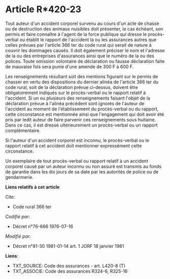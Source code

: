 # Article R*420-23

Tout auteur d'un accident corporel survenu au cours d'un acte de chasse ou de destruction des animaux nuisibles doit
présenter, le cas échéant, son permis et faire connaître à l'agent de la force publique qui dresse le procès-verbal ou
établit le rapport de l'accident la ou les assurances autres que celles prévues par l'article 366 ter du code rural qui
serait de nature à couvrir les dommages causés. Il doit également préciser le nom et l'adresse de la ou des entreprises
d'assurances ainsi que le numéro de la ou des polices. Toute omission volontaire de déclaration ou fausse déclaration faite
de mauvaise fois sera punie d'une amende de 300 F à 600 F.

Les renseignements résultant soit des mentions figurant sur le permis de chasser en vertu des dispositions du dernier alinéa
de l'article 366 ter du code rural, soit de la déclaration prévue ci-dessus, doivent être obligatoirement indiqués sur le
procès-verbal ou le rapport relatif à l'accident. Si un ou plusieurs des renseignements faisant l'objet de la déclaration
prévue à l'alinéa précédent sont ignorés de l'auteur de l'accident au moment de l'établissement du procès-verbal ou du
rapport, cette circonstance est mentionnée ainsi que l'engagement qui doit avoir été pris par ledit auteur de faire parvenir
ces renseignements sous huitaine. Dans ce cas, il est dressé ultérieurement un procès-verbal ou un rapport complémentaire.

Si l'auteur d'un accident corporel est inconnu, le procès-verbal ou le rapport relatif à cet accident doit mentionner
expressément cette circonstance.

Un exemplaire de tout procès-verbal ou rapport relatif à un accident corporel causé par un auteur inconnu ou non assuré est
transmis au fonds de garantie dans les dix jours de sa date par les autorités de police ou de gendarmerie.

**Liens relatifs à cet article**

_Cite_:

  - Code rural 366 ter

_Codifié par_:

  - Décret n°76-666 1976-07-16

_Modifié par_:

  - Décret n°81-30 1981-01-14 art. 1 JORF 18 janvier 1981

**Liens**:

  - TXT_SOURCE: Code des assurances - art. L420-8 (T)
  - TXT_ASSOCIE: Code des assurances R324-6, R325-16
